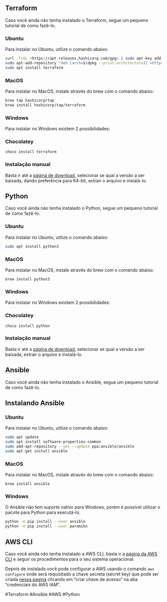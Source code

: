 ## **Terraform**

Caso você ainda não tenha instalado o Terraform, segue um pequeno tutorial de como fazê-lo.

### **Ubuntu**

Para instalar no Ubuntu, utilize o comando abaixo:

```bash
curl -fsSL <https://apt.releases.hashicorp.com/gpg> | sudo apt-key add -
sudo apt-add-repository "deb [arch=$(dpkg --print-architecture)] <https://apt.releases.hashicorp.com> $(lsb_release -cs) main"
sudo apt install terraform
```

### **MacOS**

Para instalar no MacOS, instale através do brew com o comando abaixo:

```bash
brew tap hashicorp/tap
brew install hashicorp/tap/terraform
```

### **Windows**

Para instalar no Windows existem 2 possibilidades:

### Chocolatey

```
choco install terraform
```

### Instalação manual

Basta ir até a [página de download](https://www.terraform.io/downloads.html), selecionar se qual a versão a ser baixada, dando preferência para 64-bit, extrair o arquivo e instalá-lo.

## **Python**

Caso você ainda não tenha instalado o Python, segue um pequeno tutorial de como fazê-lo.

### **Ubuntu**

Para instalar no Ubuntu, utilize o comando abaixo:

```bash
sudo apt install python3
```

### **MacOS**

Para instalar no MacOS, instale através do brew com o comando abaixo:

```
brew install python3
```

### **Windows**

Para instalar no Windows existem 2 possibilidades:

### Chocolatey

```
choco install python
```

### Instalação manual

Basta ir até a [página de download](https://www.python.org/downloads/), selecionar se qual a versão a ser baixada, extrair o arquivo e instalá-lo.

## **Ansible**

Caso você ainda não tenha instalado o Ansible, segue um pequeno tutorial de como fazê-lo.

## **Instalando Ansible**

### **Ubuntu**

Para instalar no Ubuntu, utilize o comando abaixo:

```bash
sudo apt update
sudo apt install software-properties-common
sudo add-apt-repository --yes --update ppa:ansible/ansible
sudo apt-get install ansible
```

### **MacOS**

Para instalar no MacOS, instale através do brew com o comando abaixo:

```
brew install ansible
```

### **Windows**

O Ansible não tem suporte nativo para Windows, porém é possível utilizar o pacote para Python para executá-lo.

```bash
python -m pip install --user ansible
python -m pip install --user paramiko
```

## **AWS CLI**

Caso você ainda não tenha instalado a AWS CLI, basta ir a [página da AWS CLI](https://docs.aws.amazon.com/pt_br/cli/latest/userguide/install-cliv2.html) e seguir os procedimentos para o seu sistema operacional.

Depois de instalado você pode configurar a AWS usando o comando `aws configure` onde será requisitado a chave secreta (secret key) que pode ser criada [nessa pagina](https://console.aws.amazon.com/iam/home?#/security_credentials) clicando em “criar chave de acesso” na aba “credenciais do AWS IAM”.

#Terraform #Ansible #AWS #Python 